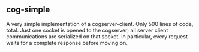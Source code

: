 
cog-simple
----------
A very simple implementation of a cogserver-client. Only 500 lines of
code, total.  Just one socket is opened to the cogserver; all server
client communications are serialized on that socket. In particular,
every request waits for a complete response before moving on.

